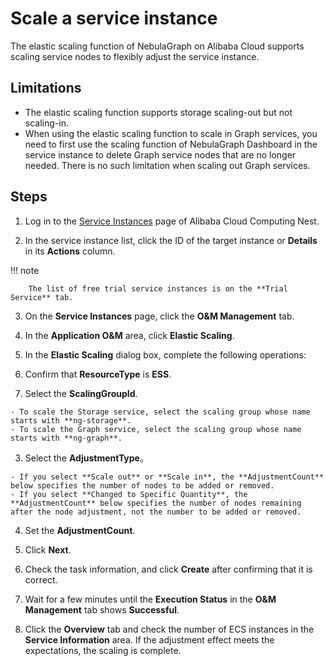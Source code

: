 # Scale a service instance

The elastic scaling function of NebulaGraph on Alibaba Cloud supports scaling service nodes to flexibly adjust the service instance.

## Limitations

- The elastic scaling function supports storage scaling-out but not scaling-in.
- When using the elastic scaling function to scale in Graph services, you need to first use the scaling function of NebulaGraph Dashboard in the service instance to delete Graph service nodes that are no longer needed. There is no such limitation when scaling out Graph services.

## Steps

1. Log in to the [Service Instances](https://computenest.console.aliyun.com/user/ap-southeast-1/serviceInstance/private "https://computenest.console.aliyun.com/user/ap-southeast-1/serviceInstance/private") page of Alibaba Cloud Computing Nest.

2. In the service instance list, click the ID of the target instance or **Details** in its **Actions** column.

  !!! note

        The list of free trial service instances is on the **Trial Service** tab.

3. On the **Service Instances** page, click the **O&M Management** tab.

4. In the **Application O&M** area, click **Elastic Scaling**.

5. In the **Elastic Scaling** dialog box, complete the following operations:

  1. Confirm that **ResourceType** is **ESS**.

  2. Select the **ScalingGroupId**.
    
    - To scale the Storage service, select the scaling group whose name starts with **ng-storage**.
    - To scale the Graph service, select the scaling group whose name starts with **ng-graph**.
  
  3. Select the **AdjustmentType**。
   
    - If you select **Scale out** or **Scale in**, the **AdjustmentCount** below specifies the number of nodes to be added or removed.
    - If you select **Changed to Specific Quantity**, the **AdjustmentCount** below specifies the number of nodes remaining after the node adjustment, not the number to be added or removed.
  
  4. Set the **AdjustmentCount**.
  
  5. Click **Next**.
  
  6. Check the task information, and click **Create** after confirming that it is correct.

6. Wait for a few minutes until the **Execution Status** in the **O&M Management** tab shows **Successful**.

7. Click the **Overview** tab and check the number of ECS instances in the **Service Information** area. If the adjustment effect meets the expectations, the scaling is complete.
